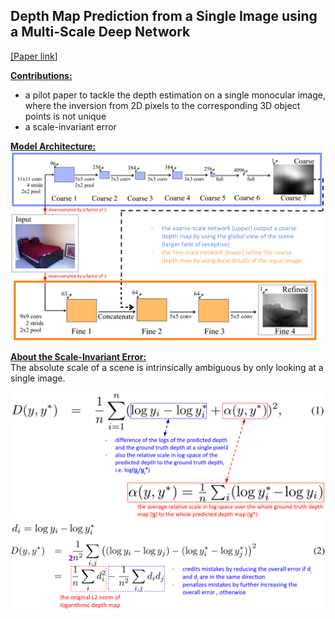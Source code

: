 ## Depth Map Prediction from a Single Image using a Multi-Scale Deep Network

[[<ins>Paper link</ins>]](https://arxiv.org/abs/1406.2283)

**<ins>Contributions:</ins>**  
* a pilot paper to tackle the depth estimation on a single monocular image, where the inversion from 2D pixels to the corresponding 3D object points is not unique
* a scale-invariant error


**<ins>Model Architecture:</ins>**  
<img src="https://github.com/bolianchen/deep-learning-paper-reading/blob/main/depth_map_prediction_from_a_single_image_using_a_multi-scale_deep_network/images/fig1_reorganized.png" width="1128">


**<ins>About the Scale-Invariant Error:</ins>**  
The absolute scale of a scene is intrinsically ambiguous by only looking at a single image.

<img src="https://github.com/bolianchen/deep-learning-paper-reading/blob/main/depth_map_prediction_from_a_single_image_using_a_multi-scale_deep_network/images/eq1.png" width="1000">


<img src="https://github.com/bolianchen/deep-learning-paper-reading/blob/main/depth_map_prediction_from_a_single_image_using_a_multi-scale_deep_network/images/eq2.png" width="1000">
